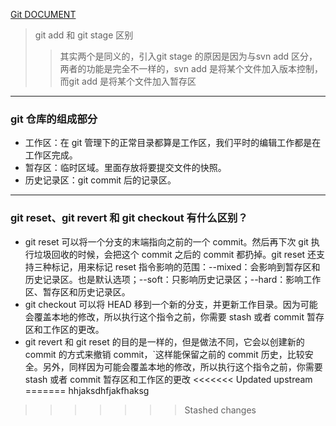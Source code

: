 [Git DOCUMENT](https://git-scm.com/book/en/v2)
>  git add 和 git stage 区别
   >> 其实两个是同义的，引入git stage 的原因是因为与svn add 区分，两者的功能是完全不一样的，svn add 是将某个文件加入版本控制，而git add 是将某个文件加入暂存区
---
### git 仓库的组成部分
- 工作区：在 git 管理下的正常目录都算是工作区，我们平时的编辑工作都是在工作区完成。
- 暂存区：临时区域。里面存放将要提交文件的快照。
- 历史记录区：git commit 后的记录区。
---
### git reset、git revert 和 git checkout 有什么区别？
- git reset 可以将一个分支的末端指向之前的一个 commit。然后再下次 git 执行垃圾回收的时候，会把这个 commit 之后的 commit 都扔掉。git reset 还支持三种标记，用来标记 reset 指令影响的范围：--mixed：会影响到暂存区和历史记录区。也是默认选项；--soft：只影响历史记录区；--hard：影响工作区、暂存区和历史记录区。
- git checkout 可以将 HEAD 移到一个新的分支，并更新工作目录。因为可能会覆盖本地的修改，所以执行这个指令之前，你需要 stash 或者 commit 暂存区和工作区的更改。
- git revert 和 git reset 的目的是一样的，但是做法不同，它会以创建新的 commit 的方式来撤销 commit，`这样能保留之前的 commit 历史，比较安全。另外，同样因为可能会覆盖本地的修改，所以执行这个指令之前，你需要 stash 或者 commit 暂存区和工作区的更改
<<<<<<< Updated upstream
=======
hhjaksdhfjakfhaksg
>>>>>>> Stashed changes
